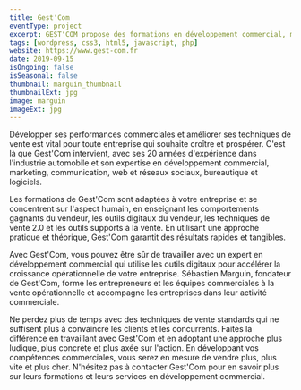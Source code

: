 ```yaml
---
title: Gest'Com
eventType: project
excerpt: GEST'COM propose des formations en développement commercial, marketing/communication, web/réseaux sociaux, bureautique et logiciels, basées sur une alternance de cours théoriques et d’exercices de mise en situation adaptés à votre entreprise pour des résultats rapides.
tags: [wordpress, css3, html5, javascript, php]
website: https://www.gest-com.fr
date: 2019-09-15
isOngoing: false
isSeasonal: false
thumbnail: marguin_thumbnail
thumbnailExt: jpg
image: marguin
imageExt: jpg
---
```


Développer ses performances commerciales et améliorer ses techniques de vente est vital pour toute entreprise qui souhaite croître et prospérer. C'est là que Gest'Com intervient, avec ses 20 années d'expérience dans l'industrie automobile et son expertise en développement commercial, marketing, communication, web et réseaux sociaux, bureautique et logiciels.

Les formations de Gest'Com sont adaptées à votre entreprise et se concentrent sur l'aspect humain, en enseignant les comportements gagnants du vendeur, les outils digitaux du vendeur, les techniques de vente 2.0 et les outils supports à la vente. En utilisant une approche pratique et théorique, Gest'Com garantit des résultats rapides et tangibles.

Avec Gest'Com, vous pouvez être sûr de travailler avec un expert en développement commercial qui utilise les outils digitaux pour accélérer la croissance opérationnelle de votre entreprise. Sébastien Marguin, fondateur de Gest'Com, forme les entrepreneurs et les équipes commerciales à la vente opérationnelle et accompagne les entreprises dans leur activité commerciale.

Ne perdez plus de temps avec des techniques de vente standards qui ne suffisent plus à convaincre les clients et les concurrents. Faites la différence en travaillant avec Gest'Com et en adoptant une approche plus ludique, plus concrète et plus axée sur l'action. En développant vos compétences commerciales, vous serez en mesure de vendre plus, plus vite et plus cher. N'hésitez pas à contacter Gest'Com pour en savoir plus sur leurs formations et leurs services en développement commercial.

